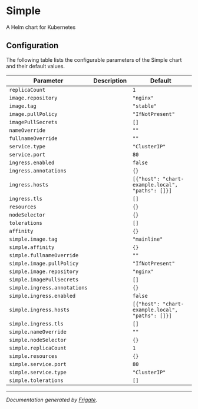
Simple
===========

A Helm chart for Kubernetes


## Configuration

The following table lists the configurable parameters of the Simple chart and their default values.

| Parameter                | Description             | Default        |
| ------------------------ | ----------------------- | -------------- |
| `replicaCount` |  | `1` |
| `image.repository` |  | `"nginx"` |
| `image.tag` |  | `"stable"` |
| `image.pullPolicy` |  | `"IfNotPresent"` |
| `imagePullSecrets` |  | `[]` |
| `nameOverride` |  | `""` |
| `fullnameOverride` |  | `""` |
| `service.type` |  | `"ClusterIP"` |
| `service.port` |  | `80` |
| `ingress.enabled` |  | `false` |
| `ingress.annotations` |  | `{}` |
| `ingress.hosts` |  | `[{"host": "chart-example.local", "paths": []}]` |
| `ingress.tls` |  | `[]` |
| `resources` |  | `{}` |
| `nodeSelector` |  | `{}` |
| `tolerations` |  | `[]` |
| `affinity` |  | `{}` |
| `simple.image.tag` |  | `"mainline"` |
| `simple.affinity` |  | `{}` |
| `simple.fullnameOverride` |  | `""` |
| `simple.image.pullPolicy` |  | `"IfNotPresent"` |
| `simple.image.repository` |  | `"nginx"` |
| `simple.imagePullSecrets` |  | `[]` |
| `simple.ingress.annotations` |  | `{}` |
| `simple.ingress.enabled` |  | `false` |
| `simple.ingress.hosts` |  | `[{"host": "chart-example.local", "paths": []}]` |
| `simple.ingress.tls` |  | `[]` |
| `simple.nameOverride` |  | `""` |
| `simple.nodeSelector` |  | `{}` |
| `simple.replicaCount` |  | `1` |
| `simple.resources` |  | `{}` |
| `simple.service.port` |  | `80` |
| `simple.service.type` |  | `"ClusterIP"` |
| `simple.tolerations` |  | `[]` |



---
_Documentation generated by [Frigate](https://frigate.readthedocs.io)._

